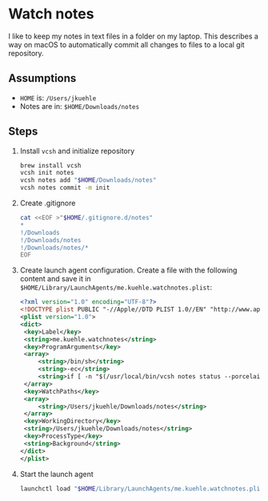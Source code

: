 # Watch notes

I like to keep my notes in text files in a folder on my laptop. This describes a way on macOS to automatically commit all changes to files to a local git repository.

## Assumptions

- `HOME` is: `/Users/jkuehle`
- Notes are in: `$HOME/Downloads/notes`

## Steps

1. Install `vcsh` and initialize repository

   ```sh
   brew install vcsh
   vcsh init notes
   vcsh notes add "$HOME/Downloads/notes"
   vcsh notes commit -m init
   ```

1. Create .gitignore

   ```sh
   cat <<EOF >"$HOME/.gitignore.d/notes"
   *
   !/Downloads
   !/Downloads/notes
   !/Downloads/notes/*
   EOF
   ```

1. Create launch agent configuration. Create a file with the following content and save it in `$HOME/Library/LaunchAgents/me.kuehle.watchnotes.plist`:

   ```xml
   <?xml version="1.0" encoding="UTF-8"?>
   <!DOCTYPE plist PUBLIC "-//Apple//DTD PLIST 1.0//EN" "http://www.apple.com/DTDs/PropertyList-1.0.dtd">
   <plist version="1.0">
   <dict>
   	<key>Label</key>
   	<string>me.kuehle.watchnotes</string>
   	<key>ProgramArguments</key>
   	<array>
   		<string>/bin/sh</string>
   		<string>-ec</string>
   		<string>if [ -n "$(/usr/local/bin/vcsh notes status --porcelain --ignore-submodules -unormal .)" ]; then /usr/local/bin/vcsh notes add .; /usr/local/bin/vcsh notes commit --no-gpg-sign -m "$(/usr/local/bin/vcsh notes status --porcelain)"; fi</string>
   	</array>
   	<key>WatchPaths</key>
   	<array>
   		<string>/Users/jkuehle/Downloads/notes</string>
   	</array>
   	<key>WorkingDirectory</key>
   	<string>/Users/jkuehle/Downloads/notes</string>
   	<key>ProcessType</key>
   	<string>Background</string>
   </dict>
   </plist>
   ```

1. Start the launch agent

   ```sh
   launchctl load "$HOME/Library/LaunchAgents/me.kuehle.watchnotes.plist"
   ```
